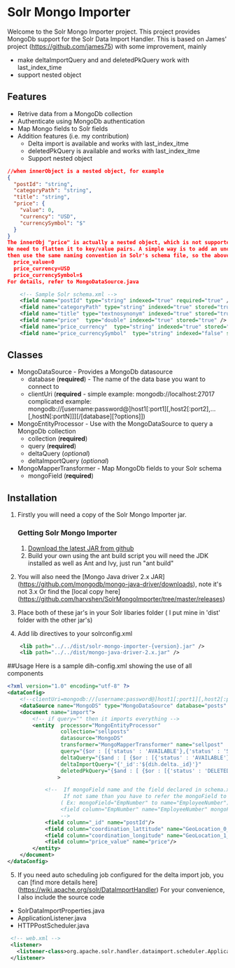 # Solr Mongo Importer
Welcome to the Solr Mongo Importer project. This project provides MongoDb support for the Solr Data Import Handler.
This is based on James' project (https://github.com/james75) with some improvement, mainly 
* make deltaImportQuery and and deletedPkQuery work with last_index_time
* support nested object

## Features
* Retrive data from a MongoDb collection
* Authenticate using MongoDb authentication
* Map Mongo fields to Solr fields
* Addition features (i.e. my contribution)
    * Delta import is available and works with last_index_itme
    * deletedPkQuery is available and works with last_index_itme
    * Support nested object
```json
//when innerObject is a nested object, for example
{
  "postId": "string",
  "categoryPath": "string",
  "title": "string",
  "price": {
    "value": 0,
    "currency": "USD",
    "currencySymbol": "$"
  }
}
The innerObj "price" is actually a nested object, which is not supported by Solr directly. 
We need to flatten it to key/value pairs. A simple way is to add an underscore for sub-key, 
then use the same naming convention in Solr's schema file, so the above structure will become
  price_value=0
  price_currency=USD
  price_currencySymbol=$
For details, refer to MongoDataSource.java
```
```xml
    <!-- Sample Solr schema.xml -->
	<field name="postId" type="string" indexed="true" required="true" />
	<field name="categoryPath" type="string" indexed="true" stored="true"/>
    <field name="title" type="textnosynonym" indexed="true" stored="true" />
    <field name="price"  type="double" indexed="true" stored="true" />
    <field name="price_currency"  type="string" indexed="true" stored="true" />
    <field name="price_currencySymbol"  type="string" indexed="false" stored="true" />
```
## Classes

* MongoDataSource - Provides a MongoDb datasource
    * database  (**required**) - The name of the data base you want to connect to
    * clientUri (**required** - simple example: mongodb://localhost:27017  complicated example: mongodb://[username:password@]host1[:port1][,host2[:port2],...[,hostN[:portN]]][/[database][?options]])
* MongoEntityProcessor - Use with the MongoDataSource to query a MongoDb collection
    * collection (**required**)
    * query (**required**)
    * deltaQuery (*optional*)
    * deltaImportQuery (*optional*)
* MongoMapperTransformer - Map MongoDb fields to your Solr schema
    * mongoField (**required**)

## Installation
1. Firstly you will need a copy of the Solr Mongo Importer jar.
    ### Getting Solr Mongo Importer
    1. [Download the latest JAR from github](https://github.com/harvshen/SolrMongoImporter/tree/master/releases)
    2. Build your own using the ant build script you will need the JDK installed as well as Ant and Ivy, just run "ant build"
2. You will also need the [Mongo Java driver 2.x JAR] (https://github.com/mongodb/mongo-java-driver/downloads), note it's not 3.x
   Or find the [local copy here] (https://github.com/harvshen/SolrMongoImporter/tree/master/releases)

3. Place both of these jar's in your Solr libaries folder ( I put mine in 'dist' folder with the other jar's)
4. Add lib directives to your solrconfig.xml

```xml
    <lib path="../../dist/solr-mongo-importer-{version}.jar" />
    <lib path="../../dist/mongo-java-driver-2.x.jar" />
```

##Usage
Here is a sample dih-config.xml showing the use of all components
```xml
<?xml version="1.0" encoding="utf-8" ?>
<dataConfig>
    <!--clientUri=mongodb://[username:password@]host1[:port1][,host2[:port2],...[,hostN[:portN]]][/[database][?options]] -->
    <dataSource name="MongoDS" type="MongoDataSource" database="posts" clientUri="mongodb://localhost:27017"/>
    <document name="import">
        <!-- if query="" then it imports everything -->
        <entity  processor="MongoEntityProcessor"
                 collection="sellposts"
                 datasource="MongoDS"
                 transformer="MongoMapperTransformer" name="sellpost"
                 query="{$or : [{'status' : 'AVAILABLE'},{'status' : 'SOLD'} ]}"
                 deltaQuery="{$and : [ {$or : [{'status' : 'AVAILABLE'},{'status' : 'SOLD'} ]}, {'modifiedAt':{$gt:{$date:'${dih.last_index_time}'}} } ] }"
                 deltaImportQuery="{'_id':'${dih.delta._id}'}"
                 deletedPkQuery="{$and : [ {$or : [{'status' : 'DELETED'},{'status' : 'UNLISTED'} ]}, {'modifiedAt':{$gt:{$date:'${dih.last_index_time}'}} } ] }"
                >

            <!--  If mongoField name and the field declared in schema.xml are the same, then you don't need to declare below field mapping.
                  If not same than you have to refer the mongoField to field in schema.xml
                 ( Ex: mongoField="EmpNumber" to name="EmployeeNumber").
                 <field column="EmpNumber" name="EmployeeNumber" mongoField="EmpNumber"/>
                 -->
            <field column="_id" name="postId"/>
            <field column="coordination_lattitude" name="GeoLocation_0_coordinate"/>
            <field column="coordination_longitude" name="GeoLocation_1_coordinate"/>
            <field column="price_value" name="price"/>
        </entity>
    </document>
</dataConfig>

```

5. If you need auto scheduling job configured for the delta import job, you can [find more details here] (https://wiki.apache.org/solr/DataImportHandler)
For your convenience, I also include the source code

* SolrDataImportProperties.java
* ApplicationListener.java
* HTTPPostScheduler.java

```xml
 <!-- web.xml -->
 <listener>
   <listener-class>org.apache.solr.handler.dataimport.scheduler.ApplicationListener</listener-class>
 </listener>
```